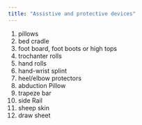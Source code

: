 ```yaml
---
title: "Assistive and protective devices"
---
```

1) pillows
2) bed cradle
3) foot board, foot boots or high tops
4) trochanter rolls
5) hand rolls
6) hand-wrist splint
7) heel/elbow protectors
8) abduction Pillow
9) trapeze bar
10) side Rail
11) sheep skin
12) draw sheet

